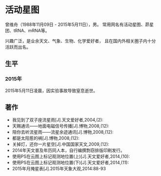 活动星图
========

曾维舟（1988年11月09日 - 2015年5月11日），男。
常用网名有活动星图、昴星团、tRNA、mRNA等。

兴趣广泛，是业余天文、气象、生物、化学爱好者，
且在国内外相关圈子内十分活跃而出名。

生平
----

### 2015年

2015年5月11日凌晨，因实验事故导致窒息逝世。


著作
----

* 我见到了双子座流星雨[J].天文爱好者,2004,(2):
* 天赐通讯——地面电磁信号传播[J].博物,2008,(12):
* 陪你去听流星雨——流星余迹通讯[J].博物,2008,(12):
* 都是太阳惹的祸[J].博物,2008,(12):
* 关掉灯，还你一片星空[J].中国国家天文,2009,(12):
* 2014年天文普及年历同人本，自行编撰剽窃排版印刷发行。
* 使用PS在云图上标记观测地位置(上)[J].天文爱好者,2014,(10):
* 使用PS在云图上标记观测地位置(下)[J].天文爱好者,2014,(11):
* 2015年月掩星表[J].2015年天象大观,2014:88-93

